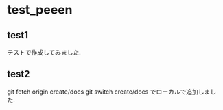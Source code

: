 # test_peeen

## test1
テストで作成してみました.

## test2
git fetch origin create/docs
git switch create/docs
でローカルで追加しました.